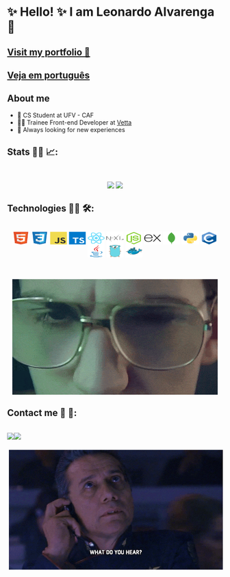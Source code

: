 # ✨ Hello! ✨  I am Leonardo Alvarenga 👋

## [Visit my portfolio 📖](https://leo-alvarenga.github.io/)
## [Veja em português](https://github.com/leo-alvarenga/leo-alvarenga/blob/main/LEIAME.md)

## About me

- 🔭 CS Student at UFV - CAF
- 👨‍💻 Trainee Front-end Developer at [Vetta](https://vetta.digital/)
- 👯 Always looking for new experiences

## Stats 👨‍💻 📈:

<div align="center">
  <br>

  <a href="https://github.com/leo-alvarenga"></a>
  <img height="180em" src="https://github-readme-stats.vercel.app/api?username=leo-alvarenga&show_icons=true&theme=tokyonight&include_all_commits=true&count_private=true"/>
  <img height="180em" src="https://github-readme-stats.vercel.app/api/top-langs/?username=leo-alvarenga&layout=compact&langs_count=7&theme=tokyonight"/>
</div>

## Technologies 👨‍💻 🛠:

<div align="center" style="display: inline_block">
  <br>
  
  <img align="center" alt="Leo-HTML" height="30" width="40" src="https://raw.githubusercontent.com/devicons/devicon/master/icons/html5/html5-original.svg">
  <img align="center" alt="Leo-CSS" height="30" width="40" src="https://raw.githubusercontent.com/devicons/devicon/master/icons/css3/css3-original.svg">
  <img align="center" alt="Leo-Js" height="30" width="40" src="https://raw.githubusercontent.com/devicons/devicon/master/icons/javascript/javascript-original.svg">
  <img align="center" alt="Leo-Ts" height="30" width="40" src="https://raw.githubusercontent.com/devicons/devicon/master/icons/typescript/typescript-original.svg">
  <img align="center" alt="Leo-Reactjs" height="30" width="40" src="https://raw.githubusercontent.com/devicons/devicon/master/icons/react/react-original.svg">
  <img align="center" alt="Leo-Nextjs" height="30" width="40" src="https://raw.githubusercontent.com/devicons/devicon/master/icons/nextjs/nextjs-original-wordmark.svg">
  <img align="center" alt="Leo-Nodejs" height="30" width="40" src="https://raw.githubusercontent.com/devicons/devicon/master/icons/nodejs/nodejs-original.svg">
  <img align="center" alt="Leo-Expressjs" height="30" width="40" src="https://raw.githubusercontent.com/devicons/devicon/master/icons/express/express-original.svg">
  <img align="center" alt="Leo-MongoDb" height="30" width="40" src="https://raw.githubusercontent.com/devicons/devicon/master/icons/mongodb/mongodb-plain.svg">
  
  <img align="center" alt="Leo-Python" height="30" width="40" src="https://raw.githubusercontent.com/devicons/devicon/master/icons/python/python-original.svg">
  <img align="center" alt="Leo-C" height="30" width="40" src="https://raw.githubusercontent.com/devicons/devicon/master/icons/c/c-original.svg">  
  <img align="center" alt="Leo-Java" height="30" width="40" src="https://raw.githubusercontent.com/devicons/devicon/master/icons/java/java-original.svg">
  <img align="center" alt="Leo-Go" height="30" width="40" src="https://raw.githubusercontent.com/devicons/devicon/master/icons/go/go-original.svg">
  
  <img align="center" alt="Leo-Docker" height="30" width="40" src="https://raw.githubusercontent.com/devicons/devicon/master/icons/docker/docker-original.svg">
</div>

<div align="center">
  </br>
  </br>
  </br>
  
  <img align="center" alt="SkillsHackerman" src="https://github.com/leo-alvarenga/leo-alvarenga/blob/main/assets/skills.gif">
</div>

## Contact me 📲 📨:

<p>
  <br>
  
  <a href="mailto:leonardo.a.alvarenga@gmail.com">
    <img align="left" height="40" src="https://img.shields.io/badge/-Gmail-%23333?style=for-the-badge&logo=gmail&logoColor=white" target="_blank">
  </a>
  <a href="https://www.linkedin.com/in/leonardo-a-alvarenga/" target="_blank">
    <img align="left" height="40" src="https://img.shields.io/badge/-LinkedIn-%230077B5?style=for-the-badge&logo=linkedin&logoColor=white" target="_blank">
  </a>
  
  <img align="right" alt="ContatoAdama" src="https://github.com/leo-alvarenga/leo-alvarenga/blob/main/assets/contato.gif">
  
  </br>
</p>
